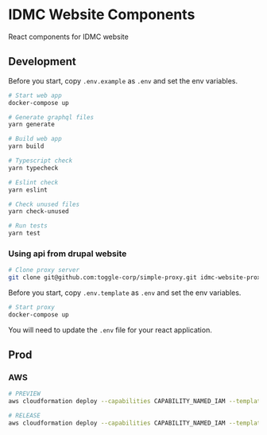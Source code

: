 # IDMC Website Components

React components for IDMC website

## Development

Before you start, copy `.env.example` as `.env` and set the env variables.

```bash
# Start web app
docker-compose up
```

```bash
# Generate graphql files
yarn generate

# Build web app
yarn build

# Typescript check
yarn typecheck

# Eslint check
yarn eslint

# Check unused files
yarn check-unused

# Run tests
yarn test
```

### Using api from drupal website

```bash
# Clone proxy server
git clone git@github.com:toggle-corp/simple-proxy.git idmc-website-proxy
```

Before you start, copy `.env.template` as `.env` and set the env variables.

```bash
# Start proxy
docker-compose up
```

You will need to update the `.env` file for your react application.

## Prod
### AWS
```bash
# PREVIEW
aws cloudformation deploy --capabilities CAPABILITY_NAMED_IAM --template-file aws/cloudformation.yaml --stack-name preview-idmc-website-components --tags app=idmc-website env=preview --parameter-overrides Env=preview HostedZoneId=<HostedZoneId>

# RELEASE
aws cloudformation deploy --capabilities CAPABILITY_NAMED_IAM --template-file aws/cloudformation.yaml --stack-name release-idmc-website-components --tags app=idmc-website env=release --parameter-overrides Env=release HostedZoneId=<HostedZoneId>
```
